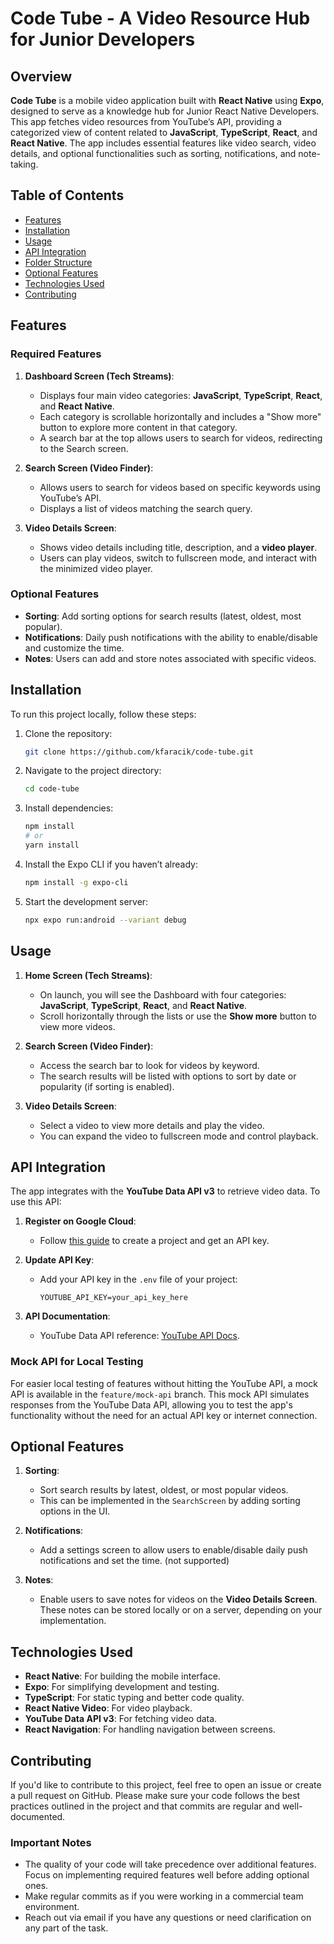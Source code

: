 # Code Tube - A Video Resource Hub for Junior Developers

## Overview

**Code Tube** is a mobile video application built with **React Native** using **Expo**, designed to serve as a knowledge hub for Junior React Native Developers. This app fetches video resources from YouTube’s API, providing a categorized view of content related to **JavaScript**, **TypeScript**, **React**, and **React Native**. The app includes essential features like video search, video details, and optional functionalities such as sorting, notifications, and note-taking.

## Table of Contents

- [Features](#features)
- [Installation](#installation)
- [Usage](#usage)
- [API Integration](#api-integration)
- [Folder Structure](#folder-structure)
- [Optional Features](#optional-features)
- [Technologies Used](#technologies-used)
- [Contributing](#contributing)

## Features

### Required Features

1. **Dashboard Screen (Tech Streams)**:
   - Displays four main video categories: **JavaScript**, **TypeScript**, **React**, and **React Native**.
   - Each category is scrollable horizontally and includes a "Show more" button to explore more content in that category.
   - A search bar at the top allows users to search for videos, redirecting to the Search screen.

2. **Search Screen (Video Finder)**:
   - Allows users to search for videos based on specific keywords using YouTube’s API.
   - Displays a list of videos matching the search query.

3. **Video Details Screen**:
   - Shows video details including title, description, and a **video player**.
   - Users can play videos, switch to fullscreen mode, and interact with the minimized video player.

### Optional Features

- **Sorting**: Add sorting options for search results (latest, oldest, most popular).
- **Notifications**: Daily push notifications with the ability to enable/disable and customize the time.
- **Notes**: Users can add and store notes associated with specific videos.

## Installation

To run this project locally, follow these steps:

1. Clone the repository:

   ```bash
   git clone https://github.com/kfaracik/code-tube.git
   ```

2. Navigate to the project directory:

   ```bash
   cd code-tube
   ```

3. Install dependencies:

   ```bash
   npm install
   # or
   yarn install
   ```

4. Install the Expo CLI if you haven’t already:

   ```bash
   npm install -g expo-cli
   ```

5. Start the development server:

   ```bash
   npx expo run:android --variant debug
   ```

## Usage

1. **Home Screen (Tech Streams)**:
   - On launch, you will see the Dashboard with four categories: **JavaScript**, **TypeScript**, **React**, and **React Native**.
   - Scroll horizontally through the lists or use the **Show more** button to view more videos.

2. **Search Screen (Video Finder)**:
   - Access the search bar to look for videos by keyword.
   - The search results will be listed with options to sort by date or popularity (if sorting is enabled).

3. **Video Details Screen**:
   - Select a video to view more details and play the video.
   - You can expand the video to fullscreen mode and control playback.

## API Integration

The app integrates with the **YouTube Data API v3** to retrieve video data. To use this API:

1. **Register on Google Cloud**:
   - Follow [this guide](https://developers.google.com/youtube/v3/getting-started) to create a project and get an API key.

2. **Update API Key**:
   - Add your API key in the `.env` file of your project:

     ```env
     YOUTUBE_API_KEY=your_api_key_here
     ```

3. **API Documentation**:
   - YouTube Data API reference: [YouTube API Docs](https://developers.google.com/youtube/v3/docs).

### Mock API for Local Testing

For easier local testing of features without hitting the YouTube API, a mock API is available in the `feature/mock-api` branch. This mock API simulates responses from the YouTube Data API, allowing you to test the app's functionality without the need for an actual API key or internet connection.

## Optional Features

1. **Sorting**:
   - Sort search results by latest, oldest, or most popular videos.
   - This can be implemented in the `SearchScreen` by adding sorting options in the UI.

2. **Notifications**:
   - Add a settings screen to allow users to enable/disable daily push notifications and set the time. (not supported)

3. **Notes**:
   - Enable users to save notes for videos on the **Video Details Screen**. These notes can be stored locally or on a server, depending on your implementation.

## Technologies Used

- **React Native**: For building the mobile interface.
- **Expo**: For simplifying development and testing.
- **TypeScript**: For static typing and better code quality.
- **React Native Video**: For video playback.
- **YouTube Data API v3**: For fetching video data.
- **React Navigation**: For handling navigation between screens.

## Contributing

If you'd like to contribute to this project, feel free to open an issue or create a pull request on GitHub. Please make sure your code follows the best practices outlined in the project and that commits are regular and well-documented.

### Important Notes

- The quality of your code will take precedence over additional features. Focus on implementing required features well before adding optional ones.
- Make regular commits as if you were working in a commercial team environment.
- Reach out via email if you have any questions or need clarification on any part of the task.
